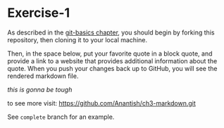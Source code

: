 # Exercise-1

As described in the [git-basics chapter](https://info201.github.io/git-basics.html), you should begin by forking this repository, then cloning it to your local machine.

Then, in the space below, put your favorite quote in a block quote, and provide a link to a website that provides additional information about the quote. When you push your changes back up to GitHub, you will see the rendered markdown file.

_this is gonna be tough_

to see more visit: https://github.com/Anantish/ch3-markdown.git

See `complete` branch for an example.
